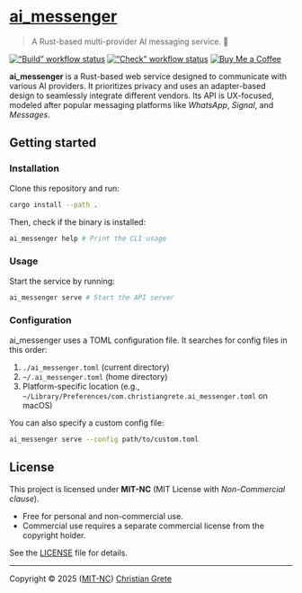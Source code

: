 # [ai\_messenger][repository-github-url]

> A Rust-based multi-provider AI messaging service. 🤖

[![“Build” workflow status](https://github.com/ChristianGrete/ai\_messenger/actions/workflows/build.yml/badge.svg)](https://github.com/ChristianGrete/ai\_messenger/actions/workflows/build.yml)
[![“Check” workflow status](https://github.com/ChristianGrete/ai\_messenger/actions/workflows/check.yml/badge.svg)](https://github.com/ChristianGrete/ai\_messenger/actions/workflows/check.yml)
[![Buy Me a Coffee](https://img.shields.io/badge/Buy\_me\_a\_coffee-222?logo=buymeacoffee\&logoColor=222\&labelColor=fd0)](https://buymeacoffee.com/christiangrete)

**ai\_messenger** is a Rust-based web service designed to communicate with various AI providers. It prioritizes privacy and uses an adapter-based design to seamlessly integrate different vendors. Its API is UX-focused, modeled after popular messaging platforms like _WhatsApp_, _Signal_, and _Messages_.

## Getting started

### Installation

Clone this repository and run:

```sh
cargo install --path .
```

Then, check if the binary is installed:

```sh
ai_messenger help # Print the CLI usage
```

### Usage

Start the service by running:

```sh
ai_messenger serve # Start the API server
```

### Configuration

ai_messenger uses a TOML configuration file. It searches for config files in this order:

1. `./ai_messenger.toml` (current directory)
2. `~/.ai_messenger.toml` (home directory)
3. Platform-specific location (e.g., `~/Library/Preferences/com.christiangrete.ai_messenger.toml` on macOS)

You can also specify a custom config file:

```sh
ai_messenger serve --config path/to/custom.toml
```

## License

This project is licensed under **MIT-NC** (MIT License with _Non-Commercial clause_).

- Free for personal and non-commercial use.
- Commercial use requires a separate commercial license from the copyright holder.

See the [LICENSE](./LICENSE) file for details.

---

Copyright © 2025 ([MIT-NC][repository-license-url]) [Christian Grete][repository-owner-url]

[repository-github-url]: https://github.com/ChristianGrete/ai\_messenger
[repository-license-url]: LICENSE
[repository-owner-url]: https://christiangrete.com
